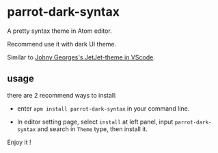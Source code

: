 # parrot-dark-syntax

A pretty syntax theme in Atom editor.

Recommend use it with dark UI theme.

Similar to [Johny Georges's JetJet-theme in VScode](https://marketplace.visualstudio.com/items?itemName=JohnyGeorges.jetjet-theme).


## usage

there are 2 recommend ways to install:

- enter <code>apm install parrot-dark-syntax</code> in your command line.

- In editor setting page, select <code>install</code> at left panel, input <code>parrot-dark-syntax</code> and search in <code>Theme</code> type, then install it.

Enjoy it !
